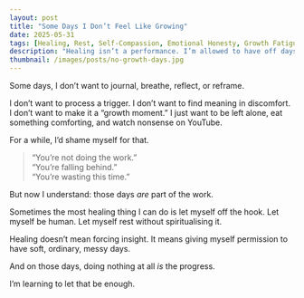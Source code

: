 ```yaml
---
layout: post
title: "Some Days I Don’t Feel Like Growing"
date: 2025-05-31
tags: [Healing, Rest, Self-Compassion, Emotional Honesty, Growth Fatigue]
description: "Healing isn’t a performance. I’m allowed to have off days too."
thumbnail: /images/posts/no-growth-days.jpg
---
```


Some days, I don’t want to journal, breathe, reflect, or reframe.

I don’t want to process a trigger. I don’t want to find meaning in discomfort. I don’t want to make it a “growth moment.” I just want to be left alone, eat something comforting, and watch nonsense on YouTube.

For a while, I’d shame myself for that.  
> “You’re not doing the work.”  
> “You’re falling behind.”  
> “You’re wasting this time.”

But now I understand: those days *are* part of the work.

Sometimes the most healing thing I can do is let myself off the hook. Let myself be human. Let myself rest without spiritualising it.

Healing doesn’t mean forcing insight. It means giving myself permission to have soft, ordinary, messy days.

And on those days, doing nothing at all *is* the progress.

I’m learning to let that be enough.

